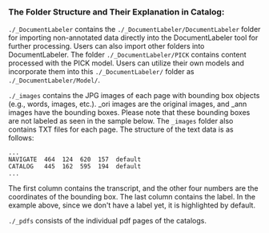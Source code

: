 ### The Folder Structure and Their Explanation in Catalog:
`./_DocumentLabeler` contains the `./_DocumentLabeler/DocumentLabeler` folder for importing non-annotated data directly into the DocumentLabeler tool for further processing. Users can also import other folders into DocumentLabeler.
The folder `./_DocumentLabeler/PICK` contains content processed with the PICK model. Users can utilize their own models and incorporate them into this `./_DocumentLabeler/` folder as `./_DocumentLabeler/Model/`.

`./_images` contains the JPG images of each page with bounding box objects (e.g., words, images, etc.). _ori images are the original images, and _ann images have the bounding boxes. Please note that these bounding boxes are not labeled as seen in the sample below.
The `_images` folder also contains TXT files for each page. The structure of the text data is as follows:

```
...
NAVIGATE  464  124  620  157  default
CATALOG   445  162  595  194  default
...

```
The first column contains the transcript, and the other four numbers are the coordinates of the bounding box. The last column contains the label. In the example above, since we don't have a label yet, it is highlighted by default.

`./_pdfs` consists of the individual pdf pages of the catalogs.
